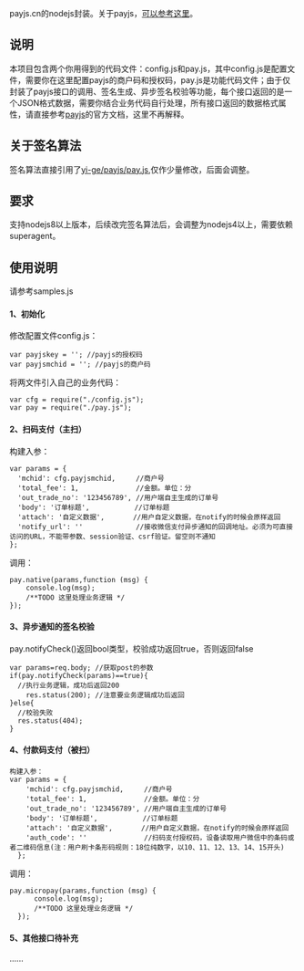 payjs.cn的nodejs封装。关于payjs，[可以参考这里](https://help.payjs.cn/)。

## 说明
本项目包含两个你用得到的代码文件：config.js和pay.js，其中config.js是配置文件，需要你在这里配置payjs的商户码和授权码，pay.js是功能代码文件；由于仅封装了payjs接口的调用、签名生成、异步签名校验等功能，每个接口返回的是一个JSON格式数据，需要你结合业务代码自行处理，所有接口返回的数据格式属性，请直接参考[payjs](https://help.payjs.cn/)的官方文档，这里不再解释。
## 关于签名算法
签名算法直接引用了[yi-ge/payjs/pay.js](https://github.com/yi-ge/payjs/blob/master/pay.js),仅作少量修改，后面会调整。
## 要求
支持nodejs8以上版本，后续改完签名算法后，会调整为nodejs4以上，需要依赖superagent。
## 使用说明
请参考samples.js
#### 1、初始化
修改配置文件config.js：
```
var payjskey = ''; //payjs的授权码
var payjsmchid = ''; //payjs的商户码
```
将两文件引入自己的业务代码：
```
var cfg = require("./config.js"); 
var pay = require("./pay.js");
```
#### 2、扫码支付（主扫）
构建入参：
```
var params = {
  'mchid': cfg.payjsmchid,     //商户号
  'total_fee': 1,              //金额。单位：分
  'out_trade_no': '123456789', //用户端自主生成的订单号
  'body': '订单标题',           //订单标题
  'attach': '自定义数据',       //用户自定义数据，在notify的时候会原样返回
  'notify_url': ''             //接收微信支付异步通知的回调地址。必须为可直接访问的URL，不能带参数、session验证、csrf验证。留空则不通知
};
```
调用：

```
pay.native(params,function (msg) {
    console.log(msg);
    /**TODO 这里处理业务逻辑 */
});
```
#### 3、异步通知的签名校验
pay.notifyCheck()返回bool类型，校验成功返回true，否则返回false
```
var params=req.body; //获取post的参数
if(pay.notifyCheck(params)==true){
  //执行业务逻辑，成功后返回200
    res.status(200); //注意要业务逻辑成功后返回
}else{
  //校验失败
  res.status(404);
}
```

#### 4、付款码支付（被扫）
```
构建入参：
var params = {
    'mchid': cfg.payjsmchid,     //商户号
    'total_fee': 1,              //金额。单位：分
    'out_trade_no': '123456789', //用户端自主生成的订单号
    'body': '订单标题',           //订单标题
    'attach': '自定义数据',       //用户自定义数据，在notify的时候会原样返回
    'auth_code': ''              //扫码支付授权码，设备读取用户微信中的条码或者二维码信息(注：用户刷卡条形码规则：18位纯数字，以10、11、12、13、14、15开头)
  };
```
调用：

```
pay.micropay(params,function (msg) {
      console.log(msg);
      /**TODO 这里处理业务逻辑 */
  });
```

#### 5、其他接口待补充
......
